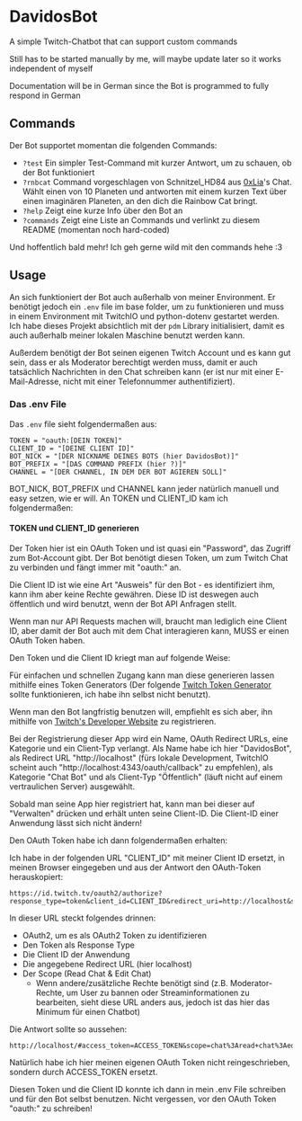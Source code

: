 # DavidosBot
A simple Twitch-Chatbot that can support custom commands

Still has to be started manually by me, will maybe update later so it works independent of myself

Documentation will be in German since the Bot is programmed to fully respond in German

## Commands
Der Bot supportet momentan die folgenden Commands:
- `?test`
Ein simpler Test-Command mit kurzer Antwort, um zu schauen, ob der Bot funktioniert
- `?rnbcat` 
Command vorgeschlagen von Schnitzel_HD84 aus [0xLia](https://www.twitch.tv/0xlia)'s Chat.
Wählt einen von 10 Planeten und antworten mit einem kurzen Text über einen imaginären Planeten, an den dich die Rainbow Cat bringt.
- `?help`
Zeigt eine kurze Info über den Bot an
- `?commands`
Zeigt eine Liste an Commands und verlinkt zu diesem README (momentan noch hard-coded)

Und hoffentlich bald mehr! Ich geh gerne wild mit den commands hehe :3

## Usage
An sich funktioniert der Bot auch außerhalb von meiner Environment. Er benötigt jedoch ein `.env` file im base folder, um zu funktionieren und muss in einem Environment mit TwitchIO und python-dotenv gestartet werden. Ich habe dieses Projekt absichtlich mit der `pdm` Library initialisiert, damit es auch außerhalb meiner lokalen Maschine benutzt werden kann.

Außerdem benötigt der Bot seinen eigenen Twitch Account und es kann gut sein, dass er als Moderator berechtigt werden muss, damit er auch tatsächlich Nachrichten in den Chat schreiben kann (er ist nur mit einer E-Mail-Adresse, nicht mit einer Telefonnummer authentifiziert).

### Das .env File
Das `.env` file sieht folgendermaßen aus:

```
TOKEN = "oauth:[DEIN TOKEN]"
CLIENT_ID = "[DEINE CLIENT ID]"
BOT_NICK = "[DER NICKNAME DEINES BOTS (hier DavidosBot)]"
BOT_PREFIX = "[DAS COMMAND PREFIX (hier ?)]"
CHANNEL = "[DER CHANNEL, IN DEM DER BOT AGIEREN SOLL]"
```

BOT_NICK, BOT_PREFIX und CHANNEL kann jeder natürlich manuell und easy setzen, wie er will. An TOKEN und CLIENT_ID kam ich folgendermaßen:

#### TOKEN und CLIENT_ID generieren
Der Token hier ist ein OAuth Token und ist quasi ein "Password", das Zugriff zum Bot-Account gibt. Der Bot benötigt diesen Token, um zum Twitch Chat zu verbinden und fängt immer mit "oauth:" an. 

Die Client ID ist wie eine Art "Ausweis" für den Bot - es identifiziert ihm, kann ihm aber keine Rechte gewähren. Diese ID ist deswegen auch öffentlich und wird benutzt, wenn der Bot API Anfragen stellt.

Wenn man nur API Requests machen will, braucht man lediglich eine Client ID, aber damit der Bot auch mit dem Chat interagieren kann, MUSS er einen OAuth Token haben.

Den Token und die Client ID kriegt man auf folgende Weise:

Für einfachen und schnellen Zugang kann man diese generieren lassen mithilfe eines Token Generators (Der folgende [Twitch Token Generator](https://twitchtokengenerator.com/) sollte funktionieren, ich habe ihn selbst nicht benutzt).

Wenn man den Bot langfristig benutzen will, empfiehlt es sich aber, ihn mithilfe von [Twitch's Developer Website](https://dev.twitch.tv/console/apps/create) zu registrieren. 

Bei der Registrierung dieser App wird ein Name, OAuth Redirect URLs, eine Kategorie und ein Client-Typ verlangt. Als Name habe ich hier "DavidosBot", als Redirect URL "http://localhost" (fürs lokale Development, TwitchIO scheint auch "http://localhost:4343/oauth/callback" zu empfehlen), als Kategorie "Chat Bot" und als Client-Typ "Öffentlich" (läuft nicht auf einem vertraulichen Server) ausgewählt.

Sobald man seine App hier registriert hat, kann man bei dieser auf "Verwalten" drücken und erhält unten seine Client-ID. Die Client-ID einer Anwendung lässt sich nicht ändern!

Den OAuth Token habe ich dann folgendermaßen erhalten:

Ich habe in der folgenden URL "CLIENT_ID" mit meiner Client ID ersetzt, in meinen Browser eingegeben und aus der Antwort den OAuth-Token herauskopiert:

```
https://id.twitch.tv/oauth2/authorize?response_type=token&client_id=CLIENT_ID&redirect_uri=http://localhost&scope=chat:read+chat:edit
```

In dieser URL steckt folgendes drinnen:
- OAuth2, um es als OAuth2 Token zu identifizieren
- Den Token als Response Type
- Die Client ID der Anwendung
- Die angegebene Redirect URL (hier localhost)
- Der Scope (Read Chat & Edit Chat) 
  - Wenn andere/zusätzliche Rechte benötigt sind (z.B. Moderator-Rechte, um User zu bannen oder Streaminformationen zu bearbeiten, sieht diese URL anders aus, jedoch ist das hier das Minimum für einen Chatbot)

Die Antwort sollte so aussehen:
```
http://localhost/#access_token=ACCESS_TOKEN&scope=chat%3Aread+chat%3Aedit&token_type=bearer
```

Natürlich habe ich hier meinen eigenen OAuth Token nicht reingeschrieben, sondern durch ACCESS_TOKEN ersetzt.

Diesen Token und die Client ID konnte ich dann in mein .env File schreiben und für den Bot selbst benutzen. Nicht vergessen, vor den OAuth Token "oauth:" zu schreiben!